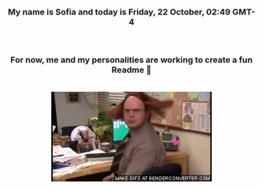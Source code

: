 


<div align="center">
<h3 >My name is Sofia and today is Friday, 22 October, 02:49 GMT-4</h3><br>
<h3 >For now, me and my personalities are working to create a fun Readme 👋
</h3><br>
<img src='img/dwight.gif' alt='working...'/>
</div>
